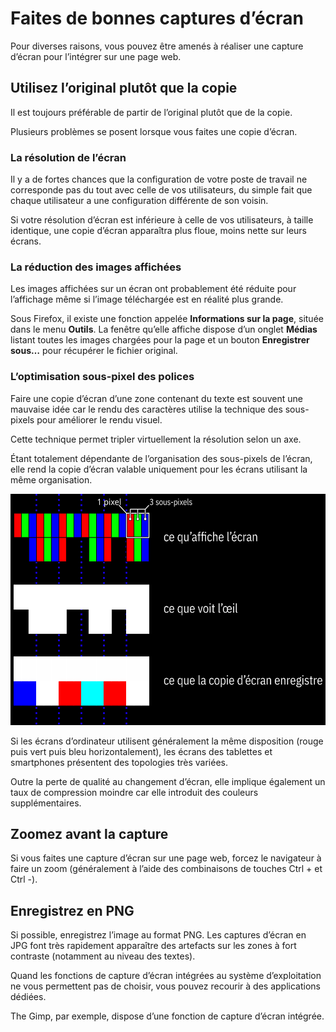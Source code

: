 Faites de bonnes captures d’écran
=================================

Pour diverses raisons, vous pouvez être amenés à réaliser une capture d’écran pour l’intégrer sur une page web.

Utilisez l’original plutôt que la copie
---------------------------------------

Il est toujours préférable de partir de l’original plutôt que de la copie.

Plusieurs problèmes se posent lorsque vous faites une copie d’écran.

### La résolution de l’écran

Il y a de fortes chances que la configuration de votre poste de travail ne corresponde pas du tout avec celle de vos utilisateurs, du simple fait que chaque utilisateur a une configuration différente de son voisin.

Si votre résolution d’écran est inférieure à celle de vos utilisateurs, à taille identique, une copie d’écran apparaîtra plus floue, moins nette sur leurs écrans.

### La réduction des images affichées

Les images affichées sur un écran ont probablement été réduite pour l’affichage même si l’image téléchargée est en réalité plus grande.

Sous Firefox, il existe une fonction appelée **Informations sur la page**, située dans le menu **Outils**. La fenêtre qu’elle affiche dispose d’un onglet **Médias** listant toutes les images chargées pour la page et un bouton **Enregistrer sous…** pour récupérer le fichier original.

### L’optimisation sous-pixel des polices

Faire une copie d’écran d’une zone contenant du texte est souvent une mauvaise idée car le rendu des caractères utilise la technique des sous-pixels pour améliorer le rendu visuel.

Cette technique permet tripler virtuellement la résolution selon un axe.

Étant totalement dépendante de l’organisation des sous-pixels de l’écran, elle rend la copie d’écran valable uniquement pour les écrans utilisant la même organisation.

<img src="sous-pixel.svg" width="560" height="370">

Si les écrans d’ordinateur utilisent généralement la même disposition (rouge puis vert puis bleu horizontalement), les écrans des tablettes et smartphones présentent des topologies très variées.

Outre la perte de qualité au changement d’écran, elle implique également un taux de compression moindre car elle introduit des couleurs supplémentaires.

Zoomez avant la capture
-----------------------

Si vous faites une capture d’écran sur une page web, forcez le navigateur à faire un zoom (généralement à l’aide des combinaisons de touches Ctrl + et Ctrl -).

Enregistrez en PNG
------------------

Si possible, enregistrez l’image au format PNG. Les captures d’écran en JPG font très rapidement apparaître des artefacts sur les zones à fort contraste (notamment au niveau des textes).

Quand les fonctions de capture d’écran intégrées au système d’exploitation ne vous permettent pas de choisir, vous pouvez recourir à des applications dédiées.

The Gimp, par exemple, dispose d’une fonction de capture d’écran intégrée.
